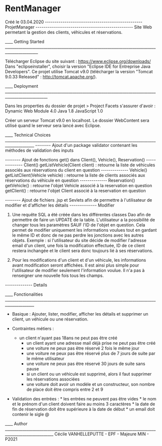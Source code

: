 # RentManager

Créé le 03.04.2020 
-------------------------------------------------- ProjetManager --------------------------------------------------
Site Web permetant la gestion des clients, véhicules et réservations. 

____ Getting Started _______________________________________________________________________________________________

Télécharger Eclipse du site suivant : https://www.eclipse.org/downloads/
Dans "eclipseinstaller", choisir la version "Eclipse IDE for Entreprise Java Developers".
Ce projet utilise Tomcat v9.0 (télécharger la version "Tomcat 9.0.33 Released" : http://tomcat.apache.org/). 


____ Deployment ____________________________________________________________________________________________________

Dans les properties du dossier de projet > Project Facets s'assurer d'avoir :
	Dynamic Web Module 4.0
	Java 1.8
	JavaScript 1.0

Créer un serveur Tomcat v9.0 en localhost. 
Le dossier WebContent sera utilisé quand le serveur sera lancé avec Eclipse.

____ Technical Choices _____________________________________________________________________________________________
-------- Ajout d'un package validator contenant les méthodes de validation des inputs

-------- Ajout de fonctions get() dans Client(), Vehicle(), Reservation()
-------------- Client()
getListVehicle(Client client) : retourne la liste de véhicules associés aux réservations du client en question
-------------- Vehicle()
getListClient(Vehicle vehicle) : retourne la liste de clients associés aux réservations du véhicule en question
-------------- Reservation()
getVehicle() : retourne l'objet Vehicle associé à la reservation en question
getClient() : retourne l'objet Client associé à la reservation en question 

-------- Ajout de fichiers .jsp et Sevlets afin de permettre à l'utilisateur de modifier et d'afficher les détails
-------------- Modifier

1) Une requête SQL a été créée dans les différentes classes Dao afin de permettre de faire un UPDATE de la table. 
L'utilisateur a la possibilité de changer tous les paramètres SAUF l'ID de l'objet en question. Cela permet de 
modifier uniquement les informations voulues tout en gardant le même ID et donc de ne pas perdre les 
jonctions avec les autres objets.
Exemple : si l'utilisateur du site décide de modifier l'adresse email d'un client, une fois la modification effectuée, 
ID de ce client restera inchangée et le client sera donc toujours lié à ses réservations. 

2) Pour les modifications d'un client et d'un véhicule, les informations avant modification seront affichées. 
Il est ainsi plus simple pour l'utilisateur de modifier seulement l'information voulue. Il n'a pas à renseigner 
une nouvelle fois tous les champs.

-------------- Details

____ Fonctionalities _____________________________________________________________________________________________

- Basique : Ajouter, lister, modifier, afficher les détails et supprimer un client, un véhicule ou une réservation.
- Contraintes métiers :
	* un client n'ayant pas 18ans ne peut pas être créé
        * un client ayant une adresse mail déjà prise ne peut pas être créé
        * une voiture ne peux pas être réservé 2 fois le même jour
        * une voiture ne peux pas être réservé plus de 7 jours de suite par le même utilisateur
        * une voiture ne peux pas être réservé 30 jours de suite sans pause 
        * si un client ou un véhicule est supprimé, alors il faut supprimer les réservations associées
        * une voiture doit avoir un modèle et un constructeur, son nombre de place doit être compris entre 2 et 9
        
- Validation des entrées :
        * les entrées ne peuvent pas être vides
        * le nom et le prénom d'un client doivent faire au moins 3 caractères
        * la date de fin de réservation doit être supérieure à la date de début 
        * un email doit contenir le sigle @ 
        

____ Author _______________________________________________________________________________________________________
Cécile VANHELLEPUTTE - EPF - Majeure MIN - P2021
